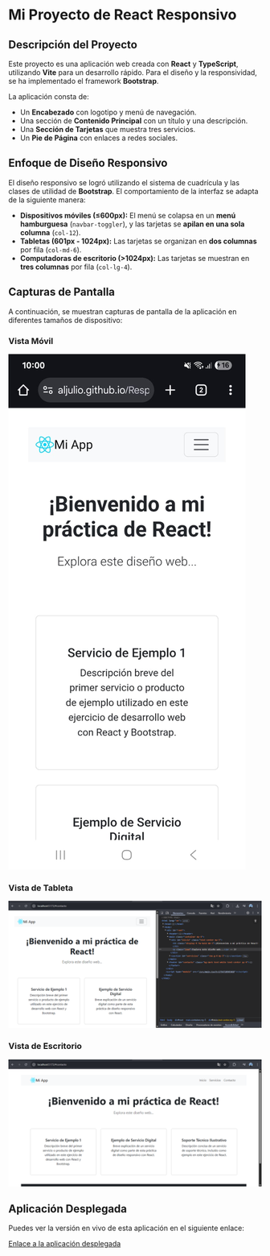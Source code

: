 # Mi Proyecto de React Responsivo

## Descripción del Proyecto

Este proyecto es una aplicación web creada con **React** y **TypeScript**, utilizando **Vite** para un desarrollo rápido. Para el diseño y la responsividad, se ha implementado el framework **Bootstrap**.

La aplicación consta de:
- Un **Encabezado** con logotipo y menú de navegación.
- Una sección de **Contenido Principal** con un título y una descripción.
- Una **Sección de Tarjetas** que muestra tres servicios.
- Un **Pie de Página** con enlaces a redes sociales.

## Enfoque de Diseño Responsivo

El diseño responsivo se logró utilizando el sistema de cuadrícula y las clases de utilidad de **Bootstrap**. El comportamiento de la interfaz se adapta de la siguiente manera:

- **Dispositivos móviles (≤600px):** El menú se colapsa en un **menú hamburguesa** (`navbar-toggler`), y las tarjetas se **apilan en una sola columna** (`col-12`).
- **Tabletas (601px - 1024px):** Las tarjetas se organizan en **dos columnas** por fila (`col-md-6`).
- **Computadoras de escritorio (>1024px):** Las tarjetas se muestran en **tres columnas** por fila (`col-lg-4`).

## Capturas de Pantalla

A continuación, se muestran capturas de pantalla de la aplicación en diferentes tamaños de dispositivo:

### Vista Móvil
![Vista móvil del proyecto](https://raw.githubusercontent.com/Aljulio/Resposibo/main/src/assets/mobile.png)

### Vista de Tableta
![Vista de tableta del proyecto](https://raw.githubusercontent.com/Aljulio/Resposibo/main/src/assets/tablet.png)

### Vista de Escritorio
![Vista de escritorio del proyecto](https://raw.githubusercontent.com/Aljulio/Resposibo/main/src/assets/desktop.png)

## Aplicación Desplegada

Puedes ver la versión en vivo de esta aplicación en el siguiente enlace:

[Enlace a la aplicación desplegada](https://aljulio.github.io/Resposibo/)